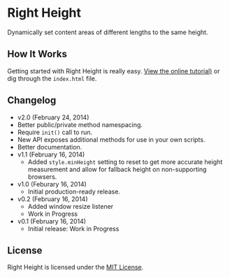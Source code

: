 # Right Height
Dynamically set content areas of different lengths to the same height.

## How It Works
Getting started with Right Height is really easy. [View the online tutorial)](http://cferdinandi.github.io/right-height/) or dig through the `index.html` file.

## Changelog
* v2.0 (February 24, 2014)
* Better public/private method namespacing.
* Require `init()` call to run.
* New API exposes additional methods for use in your own scripts.
* Better documentation.
* v1.1 (February 16, 2014)
  * Added `style.minHeight` setting to reset to get more accurate height measurement and allow for fallback height on non-supporting browsers.
* v1.0 (Feburary 16, 2014)
  * Initial production-ready release.
* v0.2 (February 16, 2014)
  * Added window resize listener
  * Work in Progress
* v0.1 (February 16, 2014)
  * Initial release: Work in Progress

## License
Right Height is licensed under the [MIT License](http://gomakethings.com/mit/).